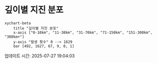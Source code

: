 # 깊이별 지진 분포

```mermaid
xychart-beta
    title "깊이별 지진 분포"
    x-axis ["0-10km", "11-30km", "31-70km", "71-150km", "151-300km", "300km+"]
    y-axis "발생 횟수" 0 --> 1629
    bar [492, 1627, 67, 9, 0, 1]
```

업데이트 시간: 2025-07-27 19:04:03
